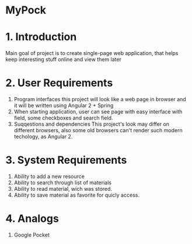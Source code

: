 # MyPock
# 1. Introduction
Main goal of project is to create single-page web application, that helps keep interesting stuff online and view them later
# 2. User Requirements
1. Program interfaces this project will look like a web page in browser and it will be written using Angular 2 + Spring
2. When starting application, user can see page with easy interface with field, some checkboxes and search field.
3. Suqqestions and dependencies This project's look may differ on different browsers, also some old browsers can't render such modern techology, as Angular 2.
# 3. System Requirements
1. Ability to add a new resource
2. Ability to search through list of materials
3. Ability to read material, wich was stored.
4. Ability to save material as favorite for quicly access.
# 4. Analogs
1. Google Pocket
